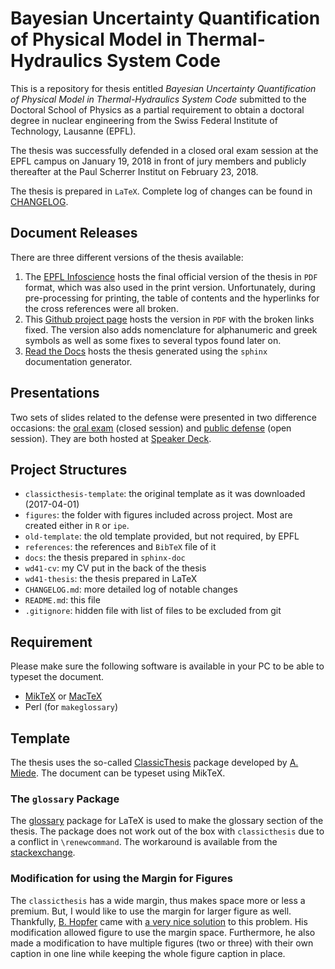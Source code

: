 # Bayesian Uncertainty Quantification of Physical Model in Thermal-Hydraulics System Code

This is a repository for thesis entitled *Bayesian Uncertainty Quantification of Physical Model in Thermal-Hydraulics System Code* submitted to the Doctoral School of Physics as a partial requirement to 
obtain a doctoral degree in nuclear engineering from the Swiss Federal Institute of Technology, Lausanne (EPFL).

The thesis was successfully defended in a closed oral exam session at the EPFL campus on January 19, 2018 in front of jury members and publicly thereafter at the Paul Scherrer Institut on February 23, 2018.

The thesis is prepared in `LaTeX`.
Complete log of changes can be found in [CHANGELOG].

## Document Releases

There are three different versions of the thesis available:

 1. The [EPFL Infoscience] hosts the final official version of the thesis in `PDF` format,
    which was also used in the print version.
    Unfortunately, during pre-processing for printing,
    the table of contents and the hyperlinks for the cross references were all broken.
 2. This [Github project page] hosts the version in `PDF` with the broken links fixed.
    The version also adds nomenclature for alphanumeric and greek symbols
    as well as some fixes to several typos found later on.
 3. [Read the Docs] hosts the thesis generated using the `sphinx` documentation generator.

## Presentations

Two sets of slides related to the defense were presented in two difference occasions:
the [oral exam] (closed session) and [public defense] (open session).
They are both hosted at [Speaker Deck].

## Project Structures

- `classicthesis-template`: the original template as it was downloaded (2017-04-01)
- `figures`: the folder with figures included across project.
  Most are created either in `R` or `ipe`.
- `old-template`: the old template provided, but not required, by EPFL
- `references`: the references and `BibTeX` file of it
- `docs`: the thesis prepared in `sphinx-doc`
- `wd41-cv`: my CV put in the back of the thesis
- `wd41-thesis`: the thesis prepared in LaTeX
- `CHANGELOG.md`: more detailed log of notable changes
- `README.md`: this file
- `.gitignore`: hidden file with list of files to be excluded from git

## Requirement

Please make sure the following software is available in your PC to be able to typeset the document.
- [MikTeX] or [MacTeX]
- Perl (for `makeglossary`)

## Template

The thesis uses the so-called [ClassicThesis] package developed by [A. Miede].
The document can be typeset using MikTeX.

### The `glossary` Package

The [glossary] package for LaTeX is used to make the glossary section of the thesis.
The package does not work out of the box with `classicthesis` due to a conflict in `\renewcommand`.
The workaround is available from the [stackexchange].

### Modification for using the Margin for Figures

The `classicthesis` has a wide margin, thus makes space more or less a premium.
But, I would like to use the margin for larger figure as well.
Thankfully, [B. Hopfer] came with [a very nice solution] to this problem.
His modification allowed figure to use the margin space.
Furthermore, he also made a modification to have multiple figures (two or three) with their own caption in one line while keeping the whole figure caption in place.


[CHANGELOG]: ./CHANGELOG.md
[MacTeX]: http://www.tug.org/mactex/
[MikTeX]: https://miktex.org
[ClassicThesis]: http://www.ctan.org/tex-archive/macros/latex/contrib/classicthesis/
[A. Miede]: http://www.miede.de
[B. Hopfer]: http://benjaminhopfer.com/
[glossary]: https://www.ctan.org/pkg/glossaries?lang=en
[stackexchange]: http://tex.stackexchange.com/questions/156308/classicthesis-conflicts-with-glossaries
[EPFL Infoscience]: https://infoscience.epfl.ch/record/253113?ln=en
[Github project page]: https://github.com/damar-wicaksono/wd41-thesis/blob/master/wd41_thesis.pdf
[Read the Docs]: http://wd41-thesis.readthedocs.io/en/feature-sphinx/
[oral exam]: https://speakerdeck.com/dcwicaksono/bayesian-uncertainty-quantification-of-physical-models-in-thermal-hydraulics-system-codes
[public defense]: https://speakerdeck.com/dcwicaksono/bayesian-uncertainty-quantification-of-physical-models-in-thermal-hydraulics-system-codes-1
[Speaker Deck]: https://speakerdeck.com/dcwicaksono/
[a very nice solution]: http://benjaminhopfer.com/2014/04/16/typesetting-my-masters-thesis-in-latex/